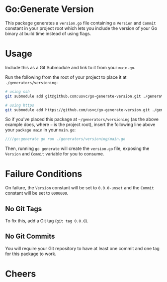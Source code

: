 # Go:Generate Version
This package generates a `version.go` file containing a `Version` and `Commit` constant in your project root which lets you include the version of your Go binary at build time instead of using flags.

# Usage
Include this as a Git Submodule and link to it from your `main.go`.

Run the following from the root of your project to place it at `./generators/versioning`:

```sh
# using ssh
git submodule add git@github.com:usvc/go-generate-version.git ./generators/versioning

# using https
git submodule add https://github.com/usvc/go-generate-version.git ./generators/versioning
```

So if you've placed this package at `~/generators/versioning` (as the above example does, where `~` is the project root), insert the following line above your `package main` in your `main.go`:

```go
////go:generate go run ./generators/versioning/main.go
```

Then, running `go generate` will create the `version.go` file, exposing the `Version` and `Commit` variable for you to consume.

# Failure Conditions
On failure, the `Version` constant will be set to `0.0.0-unset` and the `Commit` constant will be set to `0000000`.

## No Git Tags
To fix this, add a Git tag (`git tag 0.0.0`).

## No Git Commits
You will require your Git repository to have at least one commit and one tag for this package to work.

# Cheers
